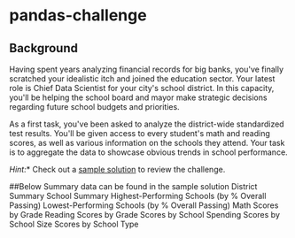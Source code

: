 # pandas-challenge

## Background

Having spent years analyzing financial records for big banks, you've finally scratched your idealistic itch and joined the education sector. Your latest role is Chief Data Scientist for your city's school district. In this capacity, you'll be helping the school board and mayor make strategic decisions regarding future school budgets and priorities.

As a first task, you've been asked to analyze the district-wide standardized test results. You'll be given access to every student's math and reading scores, as well as various information on the schools they attend. Your task is to aggregate the data to showcase obvious trends in school performance.

*Hint:** Check out a [sample solution](PyCitySchools/PyCitySchools_starter.ipynb) to review the challenge.

##Below Summary data can be found in the sample solution
District Summary
School Summary
Highest-Performing Schools (by % Overall Passing)
Lowest-Performing Schools (by % Overall Passing)
Math Scores by Grade
Reading Scores by Grade
Scores by School Spending
Scores by School Size
Scores by School Type
